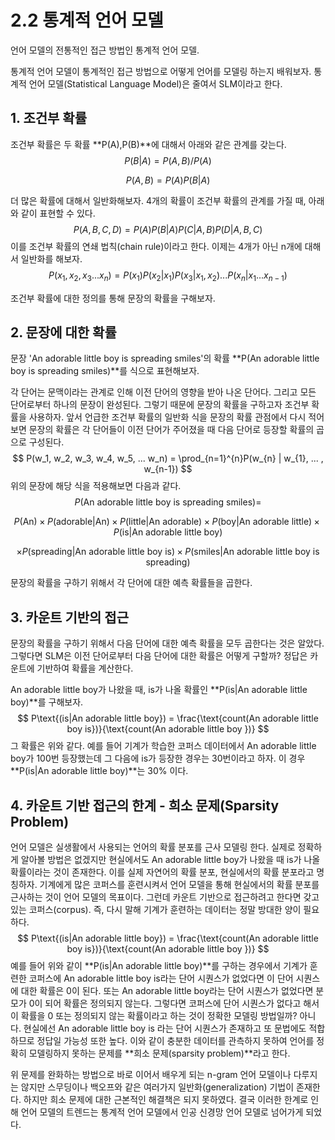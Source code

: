 # 2.2 통계적 언어 모델

언어 모델의 전통적인 접근 방법인 통계적 언어 모델.

통계적 언어 모델이 통계적인 접근 방법으로 어떻게 언어를 모델링 하는지 배워보자. 통계적 언어 모델(Statistical Language Model)은 줄여서 SLM이라고 한다.



## **1. 조건부 확률**

조건부 확률은 두 확률 **P(A),P(B)**에 대해서 아래와 같은 관계를 갖는다.
$$
P(B|A) = P(A,B)/P(A)
$$

$$
P(A,B) = P(A)P(B|A)
$$

더 많은 확률에 대해서 일반화해보자. 4개의 확률이 조건부 확률의 관계를 가질 때, 아래와 같이 표현할 수 있다.
$$
P(A,B,C,D) = P(A)P(B|A)P(C|A,B)P(D|A,B,C)
$$
이를 조건부 확률의 연쇄 법칙(chain rule)이라고 한다. 이제는 4개가 아닌 n개에 대해서 일반화를 해보자.
$$
P(x_1, x_2, x_3 ... x_n) = P(x_1)P(x_2|x_1)P(x_3|x_1,x_2)...P(x_n|x_1 ... x_{n-1})
$$


조건부 확률에 대한 정의를 통해 문장의 확률을 구해보자.



## **2. 문장에 대한 확률**

문장 'An adorable little boy is spreading smiles'의 확률 **P(An adorable little boy is spreading smiles)**를 식으로 표현해보자.

각 단어는 문맥이라는 관계로 인해 이전 단어의 영향을 받아 나온 단어다. 그리고 모든 단어로부터 하나의 문장이 완성된다. 그렇기 때문에 문장의 확률을 구하고자 조건부 확률을 사용하자. 앞서 언급한 조건부 확률의 일반화 식을 문장의 확률 관점에서 다시 적어보면 문장의 확률은 각 단어들이 이전 단어가 주어졌을 때 다음 단어로 등장할 확률의 곱으로 구성된다.
$$
P(w_1, w_2, w_3, w_4, w_5, ... w_n) = \prod_{n=1}^{n}P(w_{n} | w_{1}, ... , w_{n-1})
$$
위의 문장에 해당 식을 적용해보면 다음과 같다.
$$
P(\text{An adorable little boy is spreading smiles}) =
$$

$$
P(\text{An})  ×  P(\text{adorable|An})  ×  P(\text{little|An adorable})  ×  P(\text{boy|An adorable little})
         ×  P(\text{is|An adorable little boy})
$$

$$
×  P(\text{spreading|An adorable little boy is})  ×  P(\text{smiles|An adorable little boy is spreading})
$$

문장의 확률을 구하기 위해서 각 단어에 대한 예측 확률들을 곱한다.



## **3. 카운트 기반의 접근**

문장의 확률을 구하기 위해서 다음 단어에 대한 예측 확률을 모두 곱한다는 것은 알았다. 그렇다면 SLM은 이전 단어로부터 다음 단어에 대한 확률은 어떻게 구할까? 정답은 카운트에 기반하여 확률을 계산한다.

An adorable little boy가 나왔을 때, is가 나올 확률인 **P(is|An adorable little boy)**를 구해보자.
$$
P\text{(is|An adorable little boy}) = \frac{\text{count(An adorable little boy is})}{\text{count(An adorable little boy })}
$$
그 확률은 위와 같다. 예를 들어 기계가 학습한 코퍼스 데이터에서 An adorable little boy가 100번 등장했는데 그 다음에 is가 등장한 경우는 30번이라고 하자. 이 경우 **P(is|An adorable little boy)**는 30% 이다.



## **4. 카운트 기반 접근의 한계 - 희소 문제(Sparsity Problem)**

언어 모델은 실생활에서 사용되는 언어의 확률 분포를 근사 모델링 한다. 실제로 정확하게 알아볼 방법은 없겠지만 현실에서도 An adorable little boy가 나왔을 때 is가 나올 확률이라는 것이 존재한다. 이를 실제 자연어의 확률 분포, 현실에서의 확률 분포라고 명칭하자. 기계에게 많은 코퍼스를 훈련시켜서 언어 모델을 통해 현실에서의 확률 분포를 근사하는 것이 언어 모델의 목표이다. 그런데 카운트 기반으로 접근하려고 한다면 갖고있는 코퍼스(corpus). 즉, 다시 말해 기계가 훈련하는 데이터는 정말 방대한 양이 필요하다.
$$
P\text{(is|An adorable little boy}) = \frac{\text{count(An adorable little boy is})}{\text{count(An adorable little boy })}
$$
예를 들어 위와 같이 **P(is|An adorable little boy)**를 구하는 경우에서 기계가 훈련한 코퍼스에 An adorable little boy is라는 단어 시퀀스가 없었다면 이 단어 시퀀스에 대한 확률은 0이 된다. 또는 An adorable little boy라는 단어 시퀀스가 없었다면 분모가 0이 되어 확률은 정의되지 않는다. 그렇다면 코퍼스에 단어 시퀀스가 없다고 해서 이 확률을 0 또는 정의되지 않는 확률이라고 하는 것이 정확한 모델링 방법일까? 아니다. 현실에선 An adorable little boy is 라는 단어 시퀀스가 존재하고 또 문법에도 적합하므로 정답일 가능성 또한 높다. 이와 같이 충분한 데이터를 관측하지 못하여 언어를 정확히 모델링하지 못하는 문제를 **희소 문제(sparsity problem)**라고 한다.

위 문제를 완화하는 방법으로 바로 이어서 배우게 되는 n-gram 언어 모델이나 다루지는 않지만 스무딩이나 백오프와 같은 여러가지 일반화(generalization) 기법이 존재한다. 하지만 희소 문제에 대한 근본적인 해결책은 되지 못하였다. 결국 이러한 한계로 인해 언어 모델의 트렌드는 통계적 언어 모델에서 인공 신경망 언어 모델로 넘어가게 되었다.